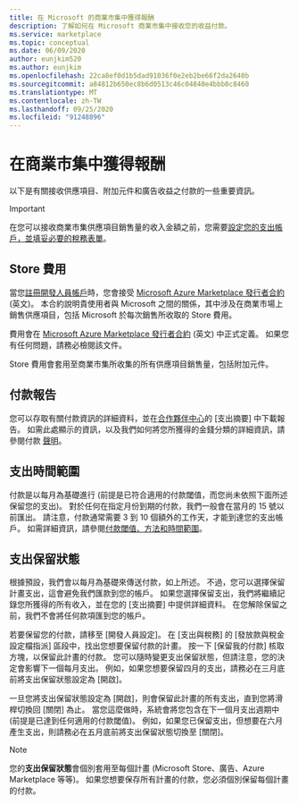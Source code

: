 ```yaml
---
title: 在 Microsoft 的商業市集中獲得報酬
description: 了解如何在 Microsoft 商業市集中接收您的收益付款。
ms.service: marketplace
ms.topic: conceptual
ms.date: 06/09/2020
author: eunjkim520
ms.author: eunjkim
ms.openlocfilehash: 22ca8ef0d1b5dad91036f0e2eb2be66f2da2640b
ms.sourcegitcommit: a84812b650ec8b6d0513c46c04840e4bbb0c8460
ms.translationtype: MT
ms.contentlocale: zh-TW
ms.lasthandoff: 09/25/2020
ms.locfileid: "91248896"
---
```

# <a name="getting-paid-in-the-commercial-marketplace"></a>在商業市集中獲得報酬

以下是有關接收供應項目、附加元件和廣告收益之付款的一些重要資訊。

> [!IMPORTANT]
> 在您可以接收商業市集供應項目銷售量的收入金額之前，您需要[設定您的支出帳戶，並填妥必要的稅務表單](/azure/marketplace/marketplace-payout-account-setup)。

## <a name="store-fee"></a>Store 費用

當您[註冊開發人員帳戶](https://go.microsoft.com/fwlink/p/?LinkID=615100)時，您會接受 [Microsoft Azure Marketplace 發行者合約](https://go.microsoft.com/fwlink/p/?LinkID=699560) \(英文\)。 本合約說明貴使用者與 Microsoft 之間的關係，其中涉及在商業市場上銷售供應項目，包括 Microsoft 於每次銷售所收取的 Store 費用。

費用會在 [Microsoft Azure Marketplace 發行者合約](https://go.microsoft.com/fwlink/p/?LinkID=699560) \(英文\) 中正式定義。 如果您有任何問題，請務必檢閱該文件。

Store 費用會套用至商業市集所收集的所有供應項目銷售量，包括附加元件。

## <a name="payout-reporting"></a>付款報告

您可以存取有關付款資訊的詳細資料，並在[合作夥伴中心](https://partner.microsoft.com/dashboard)的 [支出摘要] 中下載報告。 如需此處顯示的資訊，以及我們如何將您所獲得的金錢分類的詳細資訊，請參閱付款 [聲明](payout-statement.md)。

## <a name="payout-time-frame"></a>支出時間範圍

付款是以每月為基礎進行 (前提是已符合適用的付款閾值，而您尚未依照下面所述保留您的支出)。 對於任何在指定月份到期的付款，我們一般會在當月的 15 號以前匯出。 請注意，付款通常需要 3 到 10 個額外的工作天，才能到達您的支出帳戶。 如需詳細資訊，請參閱[付款閾值、方法和時間範圍](payment-thresholds-methods-timeframes.md)。

## <a name="payout-hold-status"></a>支出保留狀態

根據預設，我們會以每月為基礎來傳送付款，如上所述。 不過，您可以選擇保留計畫支出，這會避免我們匯款到您的帳戶。 如果您選擇保留支出，我們將繼續記錄您所獲得的所有收入，並在您的 [支出摘要] 中提供詳細資料。 在您解除保留之前，我們不會將任何款項匯到您的帳戶。

若要保留您的付款，請移至 [開發人員設定]。 在 [支出與稅務] 的 [發放款與稅金設定檔指派] 區段中，找出您想要保留付款的計畫。 按一下 [保留我的付款] 核取方塊，以保留此計畫的付款。 您可以隨時變更支出保留狀態，但請注意，您的決定會影響下一個每月支出。 例如，如果您想要保留四月的支出，請務必在三月底前將支出保留狀態設定為 [開啟]。

一旦您將支出保留狀態設定為 [開啟]，則會保留此計畫的所有支出，直到您將滑桿切換回 [關閉] 為止。 當您這麼做時，系統會將您包含在下一個月支出週期中 (前提是已達到任何適用的付款閾值)。 例如，如果您已保留支出，但想要在六月產生支出，則請務必在五月底前將支出保留狀態切換至 [關閉]。

> [!NOTE]
> 您的**支出保留狀態**會個別套用至每個計畫 (Microsoft Store、廣告、Azure Marketplace 等等)。 如果您想要保存所有計畫的付款，您必須個別保留每個計畫的付款。

